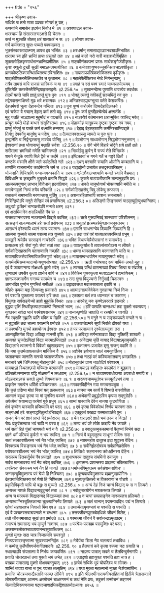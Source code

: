 +++
title = "२५६"

+++
श्रीकृष्ण उवाच-  
राधिके च ततो राजा पप्रच्छ लोमशं तु यत् ।  
कथयामि समासेन हृदयेन निबोध मे ॥१ ॥
अश्वपाटल उवाच-  
क्षरश्चायं हि संसारस्तत्राऽक्षरो हि चेतनः ।  
कथं न मुञ्चति त्वेतत् क्षरं यात्यक्षरं न सः ॥२ ॥
लोमश उवाच-  
गर्भे कर्मवशात् सुप्तः पच्यते पक्वमन्नवत् ।  
भूतसंस्कारतादात्म्यम् आपन्न इव भर्जितः ॥३ ॥
क्षरधर्मान् समासाद्याऽज्ञानदशाऽभिभावितः ।  
क्षरात्मा स्व इति भ्रान्तिं प्राप्तः प्रसूयते ततः ॥४ ॥
अहं बालो नरो नारी बाह्यशब्दैर्विबृंहितः ।  
शुक्ललोहितकृष्णार्थभानभ्रान्तिप्रमीलितः ॥५ ॥
सङ्कीर्णकल्पनां प्राप्तः सार्थसङ्गैर्जडीकृतः ।  
कृशः स्थूलो दुःखी सुखी ममाऽहन्त्वम्प्रबोधितः ॥६ ॥
कर्मपाशायुष्यरज्जुबन्धितश्चाऽवशीकृतः ।  
प्राणकोष्ठलिकाग्रन्थिग्रथितश्चाऽविनाशितः ॥७ ॥
मायातापपरिषेकशोकितश्च दृढीकृतः ।  
षाट्कौशिकरसैर्लिप्तस्तत्रैव च कृतासनः ॥८ ॥
महालेपैर्लेपितश्च नेष्टे निर्गन्तुमप्रभुः ।  
तत्रैव तामसं वापि राजसं सात्त्विकं च वा ॥९ ॥
प्रवाहं च रसं पक्वं स्वादं चाभ्यस्तमेत्ययम् ।  
पुष्टिमेति ततस्तैस्तैरिन्द्रियाहृतसद्रसैः ॥2.256.१० ॥
सुखानन्दैश्च पुष्णाति धावत्येव तदर्थकः ।  
तदर्थं यतते चापि ज्ञातुं प्राप्तुं पुनः पुनः ॥११ ॥
भोक्तुं त्यक्तुं नवीकर्तुं सञ्चयितुं नवं पुनः ।  
तद्वेगवासनाक्षिप्तो मूढः क्षरे क्षरात्मकः ॥१२॥
अभिन्नश्चाऽपृथग्भूत्वा वर्तते केशकर्षितः ।  
देहधर्मपरो भूत्वा देहानन्देन नन्दितः ॥१३॥
पुनः पुण्यं करोत्येव दिव्यदेहादिलब्धये ।  
एवं चक्रेण वै गच्छन् देहात् कर्म ततो वपुः ॥१४॥
पुनः कर्म पुनर्देहश्चेत्येवं क्षरगर्तके ।  
मुहुः पतति चाऽज्ञात्मा मुहुर्मोदं च वाञ्छति ॥१५॥
नाऽस्यैवं वर्तमानस्य क्षरान्मुक्तिः क्वचिद् भवेत् ।  
प्रत्युत वर्धते मोहो बन्धनं संसृतिस्तथा ॥१६॥
मोहान्मोहं चानुव्रज्य दृष्ट्वा दृष्ट्वा नवं नवम् ।  
प्राप्तुं भोक्तुं च यतते कर्म बध्नाति तन्मयम् ॥१७॥
देहाद् देहसहस्राणि कर्मभिश्चाभिपद्यते ।  
तिर्यक्षु देववर्गेषु मानुषेषु च पक्षिषु ॥१८॥
दैत्यदानवरक्षस्सु जायते च पुनः पुनः ।  
द्वन्द्वानेति च निर्द्वन्द्वस्तासु तास्वेव योनिषु ॥१ ९॥
देवभोगान् साध्यभोगान् सिद्धभोगाननुत्तमान् ।  
ईश्वराणां तथा भोगानाप्तुं मथ्नाति सर्वशः ॥2.256.२० ॥
रोगे भोगे विहारे चोद्वेगे क्षये क्षतौ क्षते ।  
शरीरात्मा भ्रमभिन्नो ममेति चाभिमन्यते ॥२१ ॥
भिन्नदेहेषु कुर्वन् वै राज्यं शेते विभिन्नके ।  
शयने गेन्दुके क्वापि बिले द्वैधे च कर्दमे ॥२२॥
इष्टिकायां च गगने गर्ते च गह्वरे क्षितौ ।  
कण्टके भस्मनि क्षीणे जले फलेऽनिले नले ॥२३॥
दधन् वस्त्राणि रम्याणि और्णानि कम्बलानि च ।  
तार्णानि राजसान्येव कार्दमेयानि चर्म च ॥२४॥
यद्यद्योनौ प्रजायेत तत्तद्वस्त्रपरिग्रहम् ।  
भोजनानि विचित्राणि गन्धान्यगन्धकानि च ॥२५॥
क्लेदशैवालभक्ष्याणि मन्यते स्वानि वैभ्रमात् ।  
विविधानि च कृच्छ्राणि भुङ्क्ते व्रतानि सिद्धये ॥२६॥
कुरुते चाऽप्यभीष्टानि तान्यनुद्रवति प्रगः ।  
आत्मरूपगुणान् लाभान् विविधान् हृदयप्रियान् ॥२७॥
धावते चानुभोगार्थं भोक्तव्यानि मयेति च ।  
ममत्वेनावृतो नित्यं तत्रैव परिवर्तते ॥२८॥
सर्गकोटिसहस्रेषु त्रिषु लोकेषु तत्फलम् ।  
यथाकर्म समश्नाति मरणान्तासु मूर्तिषु ॥२९॥
अशनारहितश्चापि साशनः समजायते ।  
निरिन्द्रियोऽपि मनुते सेन्द्रियं स्वं व्रणान्वितम् ॥2.256.३ ०॥
अलिङ्गो लिङ्गवन्तं चाऽमृत्युर्मृत्युभयान्वितम् ।  
अदुःखो दुःखिनं चाप्यक्षरोऽपि मन्यते क्षरम् ॥३१।  
एवं क्षराभिमानेन क्षरान्निर्याति नैव सः ।  
राजन्नज्ञानभावस्य नाऽस्यान्ते विद्यते क्वचित् ॥३२॥
ऋते गुरूपनिषद्ं शास्त्राणां परिशीलनम् ।  
सत्सङ्गं सत्कथालाभं हरेः सतां प्रसेवनम् ॥३३॥
अनुग्रहं हृत्स्थहरेर्मुक्तानामनुवर्तनम् ।  
आराधनं हरेश्चापि ध्यानं तस्य परात्मनः ॥३४॥
एतानि साधनान्येव दिव्यानि दिव्यदानि हि ।  
आत्मना युज्यते चात्मा परात्मा तत्र युज्यते ॥३५॥
तदा पारं परं यात्यक्षरात्परस्थितं प्रभुम् ।  
यावद्धरिं श्रयेन्नैव सत्सङ्गं नाचरेदपि ॥३६॥
भक्तिं विधापयेन्नैवोपासनां न समाचरेत् ।  
प्रत्यक्षस्य हरेः सेवां गुरोः सेवां सतां तथा ॥३७॥
यावत्कुर्यान्न वै तावत्संसारोऽस्य न लीयते ।  
सर्गकोटिसहस्राणि पतनान्तानि गच्छति ॥३८॥
धाम्ना धामसहस्राणि मरणान्तानि याति च ।  
मायामायिकसेवाभिमायिकस्त्रिगुणो भवेत्॥३९॥
मायासम्बन्धयोगेन मायागुणमयो भवेत् ।  
रत्यर्थमभिसम्बन्धादन्योन्यगुणसंश्रयात् ॥2.256.४० ॥
ऋतौ गर्भाश्रयाद् रूपं मायिकं लभते मुहुः ।  
एवं वै जायमानस्य मोक्षधर्मः कुतो भवेत् ॥४१ ॥
तस्माद् ग्रन्थिं वासनाख्यां छित्वा भित्वा च संव्रजेत् ।  
तृष्णाक्षयं तपसैव कृत्वा ज्ञानेन वापि च ॥४२॥
विवेकेन पृथक्कृत्वा मत्वाऽऽत्मानं ह्यमायिकम् ।  
ज्ञानप्रकाशमार्गेण गन्तव्यं सत्पथेन च ॥४३॥
तदा गुणा वियुज्यन्ते निर्गुणाद्वै चिदात्मनः ।  
आगर्भादेव पुण्येन गुणभिन्नं समीक्षते ॥४४॥
प्रह्लादवत्तथा मदालसाबाला इवापि च ।  
श्रीहरेः कृपया यद्वा दिव्यचक्षुः प्रकाशते ॥४५॥
आत्माऽनात्मविवेकेन गुणहान्या निजं निजः ।  
परं पश्यति युक्तात्मा परात्परं हरिं तथा ॥४६॥
एकाग्रता बलं तत्र ध्यानबलं च कारणम् ।  
विमुक्तः सर्वसङ्गेभ्यो ब्राह्मे मुहूर्तके स्थिरः ॥४७॥
धारयेत्तु मनः कृष्णेऽपररात्रे हृदन्तरे ।  
बुद्ध्या वृत्तिं स्थिरीकृत्याऽप्यकम्पो निश्चलो भवन् ॥४८॥
हरिं पश्यति चान्तःस्थं तदा युक्तो भवत्ययम् ।  
युक्तस्य सर्वदा भानं परमेशपरायणम् ॥४९॥
नान्यच्छृणोति चाघ्राति न रस्यति न पश्यति ।  
नैव स्पृशति गृह्णाति याति वक्ति च मेहति ॥2.256.५०॥
न मनुते न च सङ्कल्पयते मन्यते न च ।  
न बुद्ध्यति तदा चात्मा परात्मनि प्रमोदते ॥५१ ॥
प्रकाशतेऽम्बरे सूर्यो निर्वाते दीपको यथा ।  
तं प्रपश्यन्ति मुनयो ब्रह्मयोनय ईश्वराः ॥५२॥
तं परं परमात्मानं दृश्येतात्मदृशा तदा ।  
आत्मदृष्टिर्मता विद्या अविद्या मानसी दृशिः ॥५३ ॥
अविद्या सर्गनाशाढ्या विद्या मुक्तिर्हि शाश्वती ।  
अव्यक्तं सृजतेऽविद्यां विद्या चात्माऽभिपद्यते ॥५४॥
अविद्यया मृतिं यायाद् विद्ययाऽमृतमृच्छति ।  
विद्यालाभे त्वात्मनो वै विवेको बहुशाखवान् ॥५५॥
कृतात्मनः प्रजायेत शृणु राजन् वदामि ते ।  
किं मया कृतमेतावत्कालेन मायिकेन वै ॥५६॥
अज्ञेनेव झषेणात्र जालं समनुवर्तितम् ।  
जलादन्यन्न जानाति मत्स्यो जलाप्तजीवनः ॥५७॥
तथा नाऽहं परं कञ्चिज्ज्ञातवान् भ्रमछादितः ।  
ममाचारे भ्रमे धिग्धिगस्तु मोहानुवर्तने ॥५८॥
मोहानुवर्तनं प्राप्य नाऽवेदिषं परेश्वरम् ।  
माययाऽहं स्थितश्छन्नो वञ्चितः परमात्मनि ॥५९॥
माययाऽहं वशीकृतः कालमेतं न बुद्धवान् ।  
वञ्चितोऽस्म्यनया यद्धि मोक्षमार्गं न लब्धवान् ॥2.256.६०॥
न चाऽयमपराधोऽस्या अपराधो ममापि च ।  
योऽहमत्राऽवसं सक्तो लुब्धो विषयवासनः ॥६ १ ॥
अरूपश्चाप्यमूर्तश्च रूपमूर्तोऽभवं तया ।  
प्राकृतेन ममत्वेन धर्षितो वञ्चितस्ततः ॥६२॥
ममकारविहीनेन मया ममत्वसञ्जुषा ।  
किं कृतं प्रक्षिप्य मोक्षं निरयं यत् प्रलब्धवान् ॥६३॥
नानया मम कार्यं वै शिष्यते वारयोषिता ।  
आत्मानं बहुधा कृत्वा या मां युनक्ति वञ्चने ॥६४॥
अथेदानीं प्रबुद्धोऽस्मि कृपया सद्गुरोर्हरेः ।  
अपेत्येमां श्रयाम्यद्य परमेशं गुरुं प्रभुम् ॥६५॥
साम्यं यास्यामि देवेन नानया कूटयोषिता ।  
क्षेमं कृष्णेन यास्यामि व्रजिष्यामि परं पदम् ॥६६ ॥
एवं कृत्वा विवेकोत्थं निर्णयं चात्मना ततः ।  
सङ्गधर्मा हरेः सङ्गाद्धरितुल्योऽभिपद्यते ॥६७॥
एतदुक्तं परब्रह्म यस्मान्नावर्तते पुनः ।  
राजन् येन परं ज्ञानं प्राप्तं चेद्ं प्रमोक्षदम् ॥६८ ॥
येन क्षराऽक्षरे ज्ञाते भयं तस्य न विद्यते ।  
श्रेयः प्रकुर्वतश्चात्र भयं चापि न यस्य ह ॥६९ ॥
तस्य भयं परे लोके कदापि नैव जायते ।  
धर्मं सतां हितं पुंसां चाश्रयतो भयं न वै ॥2.256.७० ॥
स्वादुकामुककामानां वैतृष्ण्यं निर्भयं सदा ।  
ज्ञाने धर्मे परिचयं कुर्वतो न भयं क्वचित् ॥७ १ ॥
नित्यं वै बहुदातुश्च साधूनां सेविनः सदा ।  
सतां सत्कारशीलस्य भयं नैव भवेत् क्वचित् ॥७२ ॥
न्यायमर्हाय दातुश्च हृदा शुद्धस्य वेदिनः ।  
विरक्तस्य विसङ्गस्य भयं नैव भवेत् क्वचित् ॥७ ३ ॥
सर्वनिर्हृतदोषस्य सर्वप्राणिप्रसेविनः ।  
परोपकारशीलस्य भयं नैव भवेत् क्वचित् ॥७४॥
तितिक्षोः सहमानस्य क्रोधहीनस्य देहिनः ।  
सरलस्य हितकर्तुर्भयं नैव प्रपद्यते ॥७५ ॥
शुभाश्रयस्य दातुश्च संयमिनो दयाजुषः ।  
सर्वत्र मानभावस्य भयं नैव भवेत् क्वचित् ॥७६ ॥
धृतात्मनः प्रशान्तस्य प्राज्ञस्य भक्तिचारिणः ।  
तपस्विनः सेवकस्य भयं नैव हि जायते ॥७७॥
धर्माधर्मविमुक्तस्य सर्वसंशयनाशिनः ।  
जन्ममृत्युविमुक्तस्य परं श्रेयो हि निश्चितम् ॥७८ ॥
पुण्यपापविमुक्तस्य ब्रह्मानुग्रहयोगिनः ।  
देहत्रयातिरिक्तस्य परं श्रेयो हि निश्चितम् ॥७९॥
मूलप्रकृतितत्त्वे च विकाराणां च षोडशे ।  
प्रकृतिविकृतौ चापि यो बद्धः स मुच्यते ॥2.256.८ ० ॥
अन्यं देहं निजं चान्यं विद्याद् यः स न लिप्यते ।  
अन्यच्च मशकं विद्यादन्यदुदुम्बरं तथा ॥८ १ ॥
नवोदुम्बरयोगेन मशकस्तत्र लिप्यते ।  
अन्य च मत्स्यकं विद्यादन्यद् विद्याज्जलं तथा ॥८२॥
न चापां सम्प्रसङ्गेन मत्स्यस्तत्र प्रलिप्यते ।  
अन्यश्चाग्निश्चुल्लिकान्या चुल्ल्याग्निर्नैव लिप्यते ॥८३ ॥
जलं चान्यन् पद्ममन्यदद्भिः पद्मं न लिप्यते ।  
एतेषां सहवासश्च निवासो मिथ एव ह ॥८४ ॥
तथाप्येतत्पृथग्भावं यः पश्यति स पश्यति ।  
एवं वै पश्यतस्तत्राश्रयनाशे न बन्धनम ॥८५ ॥
तत्तज्जीवनपूराच्चेदधिकं जीवनं मिलेत् ।  
ततो जीवनमासाद्य सुखं तत्र प्रमोदते ॥८६ ॥
परमात्मा जीवनं वै सर्वानन्दाऽमृतप्रदम् ।  
तमाश्रयं समासाद्य भयं मृत्युर्न नाशनम् ॥८७ ॥
परंश्रेयः परम्ब्रह्म परामुक्तिः परं पदम् ।  
अजरामरलोकश्चाऽव्ययानन्दसुखाब्धिकम् ॥८८  
युक्तो मुक्तः सदा चात्र निजात्मनि समश्नुते ।  
नित्यप्रसादस्तृप्तात्मा सुखस्वपननिर्वृतः ॥८९ ॥
मेघैर्यथा शिला नैव चलत्ययं तथाविधः ।  
न कम्पेत्तु कृतैर्घोषगर्जनागीतवादनैः ॥2.256. ९० ॥
तैलपात्रं करे कृत्वा रज्ज्वा नटः प्रयाति च ।  
स्थाल्याऽपि संयतात्मा वै निर्भयः कम्पवर्जितः ॥९१ ॥
नाऽस्य पात्रात् स्रवते च तैलबिन्दुर्मनागपि ।  
प्रयाति चोत्तरप्रान्तं तया युक्तो जयं लभेत् ॥९२ ॥
एतादृशो ब्रह्मयुक्तः पश्यति ब्रह्म चात्र ह ।  
परब्रह्म समासाद्य मुक्तो मोक्षमवाप्नुयात् ॥९३ ॥
इत्येवं राधिके भूपं चोपदिश्य च लोमशः ।  
शान्तिं चावाप राजा च पुनः पप्रच्छ तत्सृतिम् ॥९४॥
यथा मुक्ता महात्मानो मुक्ता नैःश्रेयसार्थिनः ।  
प्रयान्ति चोत्क्रमणाद्यैस्तानि पप्रच्छ लोमिने ॥९५ ॥
इति श्रीलक्ष्मीनारायणीयसंहितायां द्वितीये त्रेतासन्ताने लोमशगीतायाम् आत्मनः क्षरमोचनं चाक्षरगमनं च कथं नेति प्रश्रः, तदुत्तरं तन्मोचनं तद्गमनं चेत्यादिनिरूपणनामा षट्पञ्चाशदधिकद्विशततमोऽध्यायः ॥२५६ ॥
    
